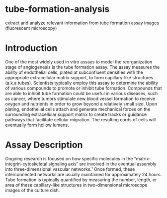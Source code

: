 # tube-formation-analysis
extract and analyze relevant information from tube formation assay images (fluorescent microscopy)

# Introduction
One of the most widely used in vitro assays to model the reorganization stage of angiogenesis is the tube formation assay. The assay measures the ability of endothelial cells, plated at subconfluent densities with the appropriate extracellular matrix support, to form capillary-like structures (a.k.a tubes). Scientists typically employ this assay to determine the ability of various compounds to promote or inhibit tube formation. Compounds that are able to inhibit tube formation could be useful in various diseases, such as cancer, where tumors stimulate new blood vessel formation to receive oxygen and nutrients in order to grow beyond a relatively small size. 
Upon plating, endothelial cells attach and generate mechanical forces on the surrounding extracellular support matrix to create tracks or guidance pathways that facilitate cellular migration. The resulting cords of cells will eventually form hollow lumens.


# Assay Description
Ongoing research is focused on how specific molecules in the “matrix-integrin-cytoskeletal signaling axis” are involved in the eventual assembly into three-dimensional vascular networks.¹  Once formed, these interconnected networks are usually maintained for approximately 24 hours. Tube formation is typically quantified by measuring the number, length, or area of these capillary-like structures in two-dimensional microscope images of the culture dish.   
